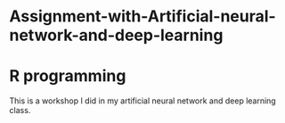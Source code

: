 # Assignment-with-Artificial-neural-network-and-deep-learning
# R programming
This is a workshop I did in my artificial neural network and deep learning class.
